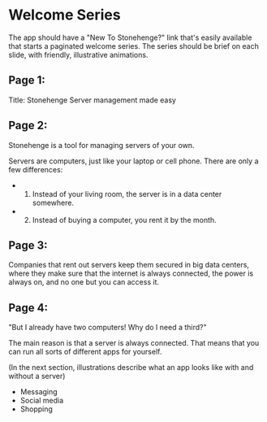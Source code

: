 # Welcome Series
The app should have a "New To Stonehenge?" link that's easily available that starts a paginated welcome series. The series should be brief on each slide, with friendly, illustrative animations.

## Page 1:
Title: Stonehenge
Server management made easy

## Page 2:
Stonehenge is a tool for managing servers of your own.

Servers are computers, just like your laptop or cell phone. There are only a few differences:
- 1) Instead of your living room, the server is in a data center somewhere.
- 2) Instead of buying a computer, you rent it by the month.

## Page 3:
Companies that rent out servers keep them secured in big data centers, where
they make sure that the internet is always connected, the power is always on, and no one but you can access it.

## Page 4:
"But I already have two computers! Why do I need a third?"

The main reason is that a server is always connected. That means that you
can run all sorts of different apps for yourself. 

(In the next section, illustrations describe what an app looks like with
and without a server)

- Messaging 
- Social media
- Shopping

